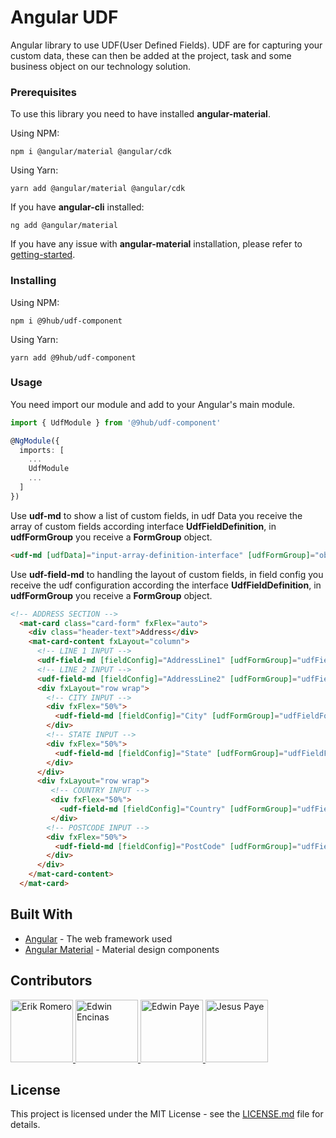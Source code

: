 # Angular UDF

Angular library to use UDF(User Defined Fields). UDF are for capturing your custom data, these can then be added at the project, task and some business object on our technology solution.

### Prerequisites

To use this library you need to have installed **angular-material**.

Using NPM:

```batch
npm i @angular/material @angular/cdk
```

Using Yarn:

```batch
yarn add @angular/material @angular/cdk
```
If you have **angular-cli** installed:

```batch
ng add @angular/material
```
If you have any issue with **angular-material** installation, please refer to [getting-started](https://material.angular.io/guide/getting-started).

### Installing

Using NPM:

```batch
npm i @9hub/udf-component
```

Using Yarn:

```batch
yarn add @9hub/udf-component
```

### Usage

You need import our module and add to your Angular's main module.

```typescript
import { UdfModule } from '@9hub/udf-component'

@NgModule({
  imports: [
    ...
    UdfModule
    ...
  ]
})
```
Use **udf-md** to show a list of custom fields, in udf Data you receive the array of custom fields according interface **UdfFieldDefinition**, in **udfFormGroup** you receive a **FormGroup** object.

```html
<udf-md [udfData]="input-array-definition-interface" [udfFormGroup]="object-FormGrup"></udf-md>
```

Use **udf-field-md** to handling the layout of custom fields, in field config you receive the udf configuration according the interface **UdfFieldDefinition**, in **udfFormGroup** you receive a **FormGroup** object.

```html
<!-- ADDRESS SECTION -->
  <mat-card class="card-form" fxFlex="auto">
    <div class="header-text">Address</div>
    <mat-card-content fxLayout="column">
      <!-- LINE 1 INPUT -->
      <udf-field-md [fieldConfig]="AddressLine1" [udfFormGroup]="udfFieldFormGroup" ></udf-field-md>
      <!-- LINE 2 INPUT -->
      <udf-field-md [fieldConfig]="AddressLine2" [udfFormGroup]="udfFieldFormGroup" ></udf-field-md>
      <div fxLayout="row wrap">
        <!-- CITY INPUT -->
        <div fxFlex="50%">
          <udf-field-md [fieldConfig]="City" [udfFormGroup]="udfFieldFormGroup" ></udf-field-md>
        </div>
        <!-- STATE INPUT -->
        <div fxFlex="50%">
          <udf-field-md [fieldConfig]="State" [udfFormGroup]="udfFieldFormGroup" ></udf-field-md>
        </div>
      </div>
      <div fxLayout="row wrap">
         <!-- COUNTRY INPUT -->
         <div fxFlex="50%">
           <udf-field-md [fieldConfig]="Country" [udfFormGroup]="udfFieldFormGroup" ></udf-field-md>
         </div>
        <!-- POSTCODE INPUT -->
        <div fxFlex="50%">
          <udf-field-md [fieldConfig]="PostCode" [udfFormGroup]="udfFieldFormGroup" ></udf-field-md>
        </div>
      </div>
    </mat-card-content>
  </mat-card>
```

## Built With

* [Angular](https://angular.io/docs) - The web framework used
* [Angular Material](https://material.angular.io) - Material design components

## Contributors
<a href="CONTRIBUTORS.md">
  <img alt="Erik Romero" width="100" height="100" src="https://avatars.githubusercontent.com/u/12468239">

  <img alt="Edwin Encinas" width="100" height="100" src="https://avatars.githubusercontent.com/u/6945588">

  <img alt="Edwin Paye" width="100" height="100" src="https://avatars.githubusercontent.com/u/36751445">

  <img alt="Jesus Paye" width="100" height="100" src="https://avatars.githubusercontent.com/u/32722003">
</a>

## License

This project is licensed under the MIT License - see the [LICENSE.md](LICENSE.md) file for details.
